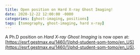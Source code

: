 ```yaml
---
title: Open position on Hard X-ray Ghost Imaging!
date: 2020-12-22 12:00:00 -0000
categories: [ghost-imaging, positions]
tags: [tomography, ghost-imaging, hard x-ray]
---
```


A Ph.D position on *Hard X-ray Ghost Imaging* is now open at:
[https://esrf.gestmax.eu/1460/1/phd-student-som-tomo/en_US](https://esrf.gestmax.eu/1460/1/phd-student-som-tomo/en_US).
